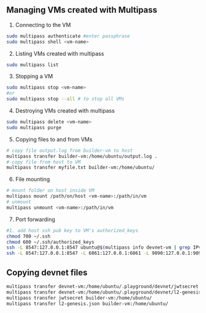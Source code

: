 ## Managing VMs created with Multipass

1. Connecting to the VM
```bash
sudo multipass authenticate #enter passphrase
sudo multipass shell <vm-name>
```
2. Listing VMs created with multipass
```bash
sudo multipass list
```
3. Stopping a VM
```bash
sudo multipass stop <vm-name>
#or 
sudo multipass stop --all # to stop all VMs
```
4. Destroying VMs created with multipass
```bash
sudo multipass delete <vm-name>
sudo multipass purge
```

5. Copying files to and from VMs
```bash
# copy file output.log from builder-vm to host
multipass transfer builder-vm:/home/ubuntu/output.log .
# copy file from host to VM
multipass transfer myfile.txt builder-vm:/home/ubuntu/
```

6. File mounting
```bash
# mount folder on host inside VM
multipass mount /path/on/host <vm-name>:/path/in/vm
# unmount
multipass unmount <vm-name>:/path/in/vm
```
7. Port forwarding 
```bash
#1. add host ssh pub key to VM's authorized_keys
chmod 700 ~/.ssh
chmod 600 ~/.ssh/authorized_keys
ssh -L 8547:127.0.0.1:8547 ubuntu@$(multipass info devnet-vm | grep IPv4 | awk '{print $2}')
ssh -L 8547:127.0.0.1:8547 -L 6061:127.0.0.1:6061 -L 9090:127.0.0.1:9090 ubuntu@$(multipass info devnet-vm | grep IPv4 | awk '{print $2}')
```

## Copying devnet files
```bash
multipass transfer devnet-vm:/home/ubuntu/.playground/devnet/jwtsecret .
multipass transfer devnet-vm:/home/ubuntu/.playground/devnet/l2-genesis.json .
multipass transfer jwtsecret builder-vm:/home/ubuntu/
multipass transfer l2-genesis.json builder-vm:/home/ubuntu/
```